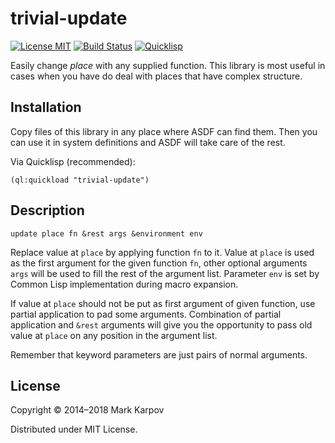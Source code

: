 # trivial-update

[![License MIT](https://img.shields.io/badge/license-MIT-green.svg)](http://opensource.org/licenses/MIT)
[![Build Status](https://travis-ci.org/mrkkrp/trivial-update.svg?branch=master)](https://travis-ci.org/mrkkrp/trivial-update)
[![Quicklisp](http://quickdocs.org/badge/trivial-update.svg)](http://quickdocs.org/trivial-update/)

Easily change *place* with any supplied function. This library is most
useful in cases when you have do deal with places that have complex
structure.

## Installation

Copy files of this library in any place where ASDF can find them. Then you
can use it in system definitions and ASDF will take care of the rest.

Via Quicklisp (recommended):

```common-lisp
(ql:quickload "trivial-update")
```

## Description

`update place fn &rest args &environment env`

Replace value at `place` by applying function `fn` to it. Value at `place`
is used as the first argument for the given function `fn`, other optional
arguments `args` will be used to fill the rest of the argument list.
Parameter `env` is set by Common Lisp implementation during macro expansion.

If value at `place` should not be put as first argument of given function,
use partial application to pad some arguments. Combination of partial
application and `&rest` arguments will give you the opportunity to pass old
value at `place` on any position in the argument list.

Remember that keyword parameters are just pairs of normal arguments.

## License

Copyright © 2014–2018 Mark Karpov

Distributed under MIT License.
